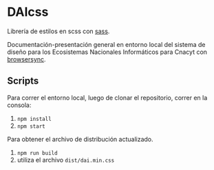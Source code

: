 # DAIcss

Librería de estilos en scss con [sass](https://sass-lang.com/). 

Documentación-presentación general en entorno local del sistema de diseño para los Ecosistemas Nacionales Informáticos para Cnacyt con [browsersync](https://browsersync.io/).

## Scripts

Para correr el entorno local, luego de clonar el repositorio, correr en la consola:

1. `npm install`
2. `npm start`

Para obtener el archivo de distribución actualizado.

1. `npm run build`
2. utiliza el archivo `dist/dai.min.css`
